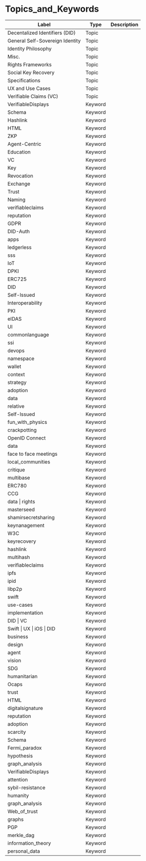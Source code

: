 # Topics_and_Keywords
|             Label             | Type  |Description|
|-------------------------------|-------|-----------|
|Decentalized Identifiers (DID) |Topic  |           |
|General Self-Sovereign Identity|Topic  |           |
|Identity Philosophy            |Topic  |           |
|Misc.                          |Topic  |           |
|Rights Frameworks              |Topic  |           |
|Social Key Recovery            |Topic  |           |
|Specifications                 |Topic  |           |
|UX and Use Cases               |Topic  |           |
|Verifiable Claims (VC)         |Topic  |           |
|VerifiableDisplays             |Keyword|           |
|Schema                         |Keyword|           |
|Hashlink                       |Keyword|           |
|HTML                           |Keyword|           |
|ZKP                            |Keyword|           |
|Agent-Centric                  |Keyword|           |
|Education                      |Keyword|           |
|VC                             |Keyword|           |
|Key                            |Keyword|           |
|Revocation                     |Keyword|           |
|Exchange                       |Keyword|           |
|Trust                          |Keyword|           |
|Naming                         |Keyword|           |
|verifiableclaims               |Keyword|           |
|reputation                     |Keyword|           |
|GDPR                           |Keyword|           |
|DID-Auth                       |Keyword|           |
|apps                           |Keyword|           |
|ledgerless                     |Keyword|           |
|sss                            |Keyword|           |
|IoT                            |Keyword|           |
|DPKI                           |Keyword|           |
|ERC725                         |Keyword|           |
|DID                            |Keyword|           |
|Self-Issued                    |Keyword|           |
|Interoperability               |Keyword|           |
|PKI                            |Keyword|           |
|eIDAS                          |Keyword|           |
|UI                             |Keyword|           |
|commonlanguage                 |Keyword|           |
|ssi                            |Keyword|           |
|devops                         |Keyword|           |
|namespace                      |Keyword|           |
|wallet                         |Keyword|           |
|context                        |Keyword|           |
|strategy                       |Keyword|           |
|adoption                       |Keyword|           |
|data                           |Keyword|           |
|relative                       |Keyword|           |
|Self-Issued                    |Keyword|           |
|fun_with_physics               |Keyword|           |
|crackpotting                   |Keyword|           |
|OpenID Connect                 |Keyword|           |
|data                           |Keyword|           |
|face to face meetings          |Keyword|           |
|local_communities              |Keyword|           |
|critique                       |Keyword|           |
|multibase                      |Keyword|           |
|ERC780                         |Keyword|           |
|CCG                            |Keyword|           |
|data \| rights                  |Keyword|           |
|masterseed                     |Keyword|           |
|shamirsecretsharing            |Keyword|           |
|keynanagement                  |Keyword|           |
|W3C                            |Keyword|           |
|keyrecovery                    |Keyword|           |
|hashlink                       |Keyword|           |
|multihash                      |Keyword|           |
|verifiableclaims               |Keyword|           |
|ipfs                           |Keyword|           |
|ipid                           |Keyword|           |
|libp2p                         |Keyword|           |
|swift                          |Keyword|           |
|use-cases                      |Keyword|           |
|implementation                 |Keyword|           |
|DID \| VC                       |Keyword|           |
|Swift \| UX \| iOS \| DID         |Keyword|           |
|business                       |Keyword|           |
|design                         |Keyword|           |
|agent                          |Keyword|           |
|vision                         |Keyword|           |
|SDG                            |Keyword|           |
|humanitarian                   |Keyword|           |
|Ocaps                          |Keyword|           |
|trust                          |Keyword|           |
|HTML                           |Keyword|           |
|digitalsignature               |Keyword|           |
|reputation                     |Keyword|           |
|adoption                       |Keyword|           |
|scarcity                       |Keyword|           |
|Schema                         |Keyword|           |
|Fermi_paradox                  |Keyword|           |
|hypothesis                     |Keyword|           |
|graph_analysis                 |Keyword|           |
|VerifiableDisplays             |Keyword|           |
|attention                      |Keyword|           |
|sybil-resistance               |Keyword|           |
|humanity                       |Keyword|           |
|graph_analysis                 |Keyword|           |
|Web_of_trust                   |Keyword|           |
|graphs                         |Keyword|           |
|PGP                            |Keyword|           |
|merkle_dag                     |Keyword|           |
|information_theory             |Keyword|           |
|personal_data                  |Keyword|           |

